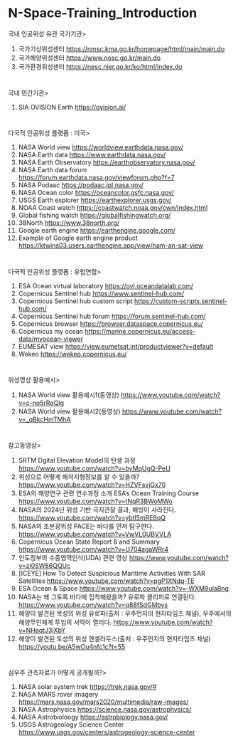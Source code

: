 # N-Space-Training_Introduction

국내 인공위성 유관 국가기관>
1. 국가기상위성센터  https://nmsc.kma.go.kr/homepage/html/main/main.do
2. 국가해양위성센터  https://www.nosc.go.kr/main.do
3. 국가환경위성센터  https://nesc.nier.go.kr/ko/html/index.do
#

국내 민간기관>
1. SIA OVISION Earth https://ovision.ai/
#

다국적 인공위성 플랫폼 : 미국>
1. NASA World view  https://worldview.earthdata.nasa.gov/
2. NASA Earth data  https://www.earthdata.nasa.gov/
3. NASA Earth Observatory  https://earthobservatory.nasa.gov/
4. NASA Earth data forum  https://forum.earthdata.nasa.gov/viewforum.php?f=7
5. NASA Podaac   https://podaac.jpl.nasa.gov/ 
6. NASA Ocean color  https://oceancolor.gsfc.nasa.gov/
7. USGS Earth explorer  https://earthexplorer.usgs.gov/
8. NOAA Coast watch  https://coastwatch.noaa.gov/cwn/index.html
9. Global fishing watch  https://globalfishingwatch.org/
10. 38North  https://www.38north.org/
11. Google earth engine  https://earthengine.google.com/
12. Example of Google earth engine product  https://ktwins03.users.earthengine.app/view/ham-an-sat-view
#

다국적 인공위성 플랫폼 : 유럽연합> 
1. ESA Ocean virtual laboratory   https://ovl.oceandatalab.com/
2. Copernicus Sentinel hub  https://www.sentinel-hub.com/
3. Copernicus Sentinel hub custom script   https://custom-scripts.sentinel-hub.com/
4. Copernicus Sentinel hub forum  https://forum.sentinel-hub.com/
5. Copernicus browser   https://browser.dataspace.copernicus.eu/
6. Copernicus my ocean  https://marine.copernicus.eu/access-data/myocean-viewer
7. EUMESAT view  https://view.eumetsat.int/productviewer?v=default
8. Wekeo  https://wekeo.copernicus.eu/
#
위성영상 활용예시>
1. NASA World view 활용예시1(동영상)  https://www.youtube.com/watch?v=c-no5rRqQIg
2. NASA World view 활용예시2(동영상)  https://www.youtube.com/watch?v=_qBkcHmTMhA
#
참고동영상>
1. SRTM Dgital Elevation Model의 탄생 과정   https://www.youtube.com/watch?v=byMqUgQ-PeU
2. 위성으로 어떻게 해저지형정보를 알 수 있을까?   https://www.youtube.com/watch?v=HZVFsvjGx70
3. ESA의 해양연구 관련 연수과정 소개 ESA’s Ocean Training Course   https://www.youtube.com/watch?v=tNqR3BWoMWo
4. NASA의 2024년 위성 기반 극지관찰 결과, 해빙이 사라진다.   https://www.youtube.com/watch?v=ybtI5mRE8qQ
5. NASA의 초분광위성 PACE는 바다를 먼저 탐구한다.    https://www.youtube.com/watch?v=VwVL0UBVVLA
6. Copernicus Ocean State Report 8 and Summary   https://www.youtube.com/watch?v=U704agaWRr4
7. 인도정부의 수중영역인식(UDA) 관련 영상   https://www.youtube.com/watch?v=zi0SW86QQUc
8. [ICEYE] How To Detect Suspicious Maritime Activities With SAR Satellites  https://www.youtube.com/watch?v=pgP1XNdq-TE
9. ESA Ocean & Space  https://www.youtube.com/watch?v=-WXM9ulaBng
10. NASA는 왜 그토록 바다에 집착해왔을까? 유로파 클리퍼로 연결된다.   https://www.youtube.com/watch?v=q88fSdGMbys   
11. 해양이 발견된 목성의 위성 유로파(출처 : 우주먼지의 현자타임즈 채널), 우주에서의 해양무인체계
    투입의 서막이 열리다.    https://www.youtube.com/watch?v=NHaqtJ3jXbY
12. 해양이 발견된 토성의 위성 엔셀라두스(출처 : 우주먼지의 현자타임즈 채널)    https://youtu.be/A5wOu4nfc1c?t=55
#
심우주 관측자료가 어떻게 공개될까?>
1. NASA solar system trek  https://trek.nasa.gov/#
2. NASA MARS rover imagery  https://mars.nasa.gov/mars2020/multimedia/raw-images/
3. NASA Astrophysics   https://science.nasa.gov/astrophysics/ 
4. NASA Astrobioloogy  https://astrobiology.nasa.gov/
5. USGS Astrogeology Science Center   https://www.usgs.gov/centers/astrogeology-science-center
 #

